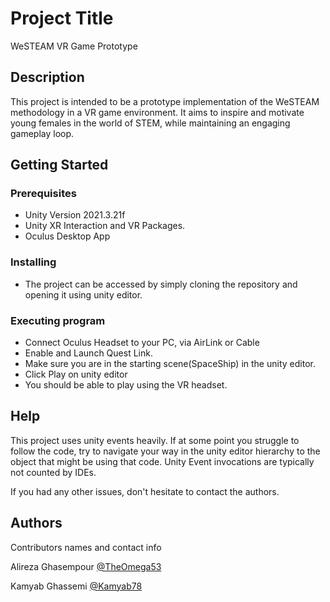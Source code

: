 # Project Title
WeSTEAM VR Game Prototype

## Description
This project is intended to be a prototype implementation of the WeSTEAM methodology in a VR game environment. It aims to inspire and motivate young females in the world of STEM, while maintaining an engaging gameplay loop.

## Getting Started

### Prerequisites

* Unity Version 2021.3.21f
* Unity XR Interaction and VR Packages.
* Oculus Desktop App

### Installing
* The project can be accessed by simply cloning the repository and opening it using unity editor.

### Executing program

* Connect Oculus Headset to your PC, via AirLink or Cable
* Enable and Launch Quest Link.
* Make sure you are in the starting scene(SpaceShip) in the unity editor.
* Click Play on unity editor
* You should be able to play using the VR headset.

## Help
This project uses unity events heavily. If at some point you struggle to follow the code, try to navigate your way in the unity editor hierarchy to the object that might be using that code. Unity Event invocations are typically not counted by IDEs.

If you had any other issues, don't hesitate to contact the authors.
## Authors

Contributors names and contact info

Alireza Ghasempour
[@TheOmega53](https://github.com/TheOmega53)

Kamyab Ghassemi
[@Kamyab78](https://github.com/kamyab78)

